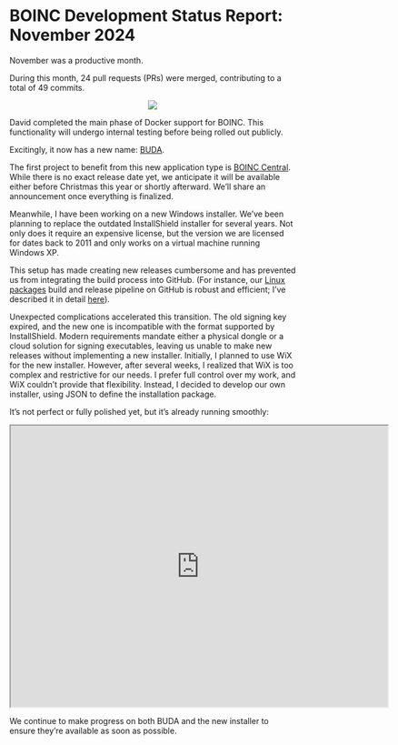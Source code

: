 # BOINC Development Status Report: November 2024

November was a productive month.

During this month, 24 pull requests (PRs) were merged, contributing to a total of 49 commits.

<p align="center">
  <img src="https://blogger.googleusercontent.com/img/b/R29vZ2xl/AVvXsEhIP8Gx8GkRWbnppeT8uCFLdzCQHTiwU2bExLaqW4VbYcdcgKsRhtiRb6SwaeAbOQxFHeAvNTiVK0Uk_E10M5rLsSxVV7fVzVhceT_pn_DGQTv2hvj5qZpsPLKx7NtxwgfwxjAHxV2Ce0gKL7E1tQCqirY2sGevGC4q8BqvOt7rLo1Vkgku6GHDM2FESlJ6/w640-h397/Statistics%202024.png"/>
</p>

David completed the main phase of Docker support for BOINC. This functionality will undergo internal testing before being rolled out publicly.

Excitingly, it now has a new name: [BUDA](https://github.com/BOINC/boinc/wiki/BUDA-overview).

The first project to benefit from this new application type is [BOINC Central](https://boinc.berkeley.edu/central). While there is no exact release date yet, we anticipate it will be available either before Christmas this year or shortly afterward. We’ll share an announcement once everything is finalized.

Meanwhile, I have been working on a new Windows installer. We’ve been planning to replace the outdated InstallShield installer for several years. Not only does it require an expensive license, but the version we are licensed for dates back to 2011 and only works on a virtual machine running Windows XP.

This setup has made creating new releases cumbersome and has prevented us from integrating the build process into GitHub. (For instance, our [Linux packages](https://boinc.berkeley.edu/linux_install.php) build and release pipeline on GitHub is robust and efficient; I’ve described it in detail [here](2024.02.28.html)).

Unexpected complications accelerated this transition. The old signing key expired, and the new one is incompatible with the format supported by InstallShield. Modern requirements mandate either a physical dongle or a cloud solution for signing executables, leaving us unable to make new releases without implementing a new installer. Initially, I planned to use WiX for the new installer. However, after several weeks, I realized that WiX is too complex and restrictive for our needs. I prefer full control over my work, and WiX couldn’t provide that flexibility. Instead, I decided to develop our own installer, using JSON to define the installation package.

It’s not perfect or fully polished yet, but it’s already running smoothly:

<p align="center">
  <iframe allowfullscreen="" class="BLOG_video_class" height="495" src="https://www.youtube.com/embed/zDdI8gJtfUE" width="664" youtube-src-id="zDdI8gJtfUE"></iframe>
</p>

We continue to make progress on both BUDA and the new installer to ensure they’re available as soon as possible.
